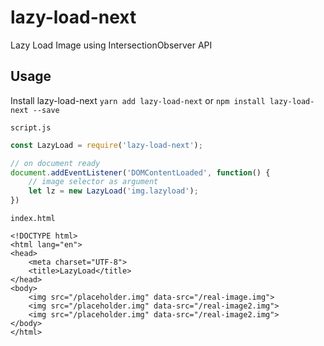 # lazy-load-next
Lazy Load Image using IntersectionObserver API

## Usage
Install lazy-load-next
`yarn add lazy-load-next` or `npm install lazy-load-next --save`

`script.js`
```javascript
const LazyLoad = require('lazy-load-next');

// on document ready
document.addEventListener('DOMContentLoaded', function() {
	// image selector as argument
	let lz = new LazyLoad('img.lazyload');
})
```
`index.html`
```
<!DOCTYPE html>
<html lang="en">
<head>
	<meta charset="UTF-8">
	<title>LazyLoad</title>
</head>
<body>
	<img src="/placeholder.img" data-src="/real-image.img">
	<img src="/placeholder.img" data-src="/real-image2.img">
	<img src="/placeholder.img" data-src="/real-image2.img">
</body>
</html>
```
